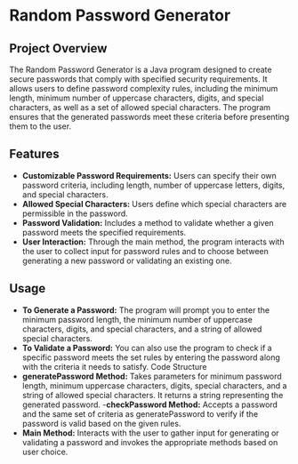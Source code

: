 # Random Password Generator

## Project Overview

The Random Password Generator is a Java program designed to create secure passwords that comply with specified security requirements. It allows users to define password complexity rules, including the minimum length, minimum number of uppercase characters, digits, and special characters, as well as a set of allowed special characters. The program ensures that the generated passwords meet these criteria before presenting them to the user.

## Features

- **Customizable Password Requirements:** Users can specify their own password criteria, including length, number of uppercase letters, digits, and special characters.
- **Allowed Special Characters:** Users define which special characters are permissible in the password.
- **Password Validation:** Includes a method to validate whether a given password meets the specified requirements.
- **User Interaction:** Through the main method, the program interacts with the user to collect input for password rules and to choose between generating a new password or validating an existing one.

## Usage 

- **To Generate a Password:** The program will prompt you to enter the minimum password length, the minimum number of uppercase characters, digits, and special characters, and a string of allowed special characters.
- **To Validate a Password:** You can also use the program to check if a specific password meets the set rules by entering the password along with the criteria it needs to satisfy.
Code Structure
- **generatePassword Method:** Takes parameters for minimum password length, minimum uppercase characters, digits, special characters, and a string of allowed special characters. It returns a string representing the generated password.
-**checkPassword Method:** Accepts a password and the same set of criteria as generatePassword to verify if the password is valid based on the given rules.
- **Main Method:** Interacts with the user to gather input for generating or validating a password and invokes the appropriate methods based on user choice.